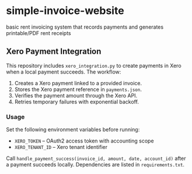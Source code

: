 # simple-invoice-website
basic rent invoicing system that records payments and generates printable/PDF rent receipts

## Xero Payment Integration

This repository includes `xero_integration.py` to create payments in Xero when a local payment succeeds. The workflow:

1. Creates a Xero payment linked to a provided invoice.
2. Stores the Xero payment reference in `payments.json`.
3. Verifies the payment amount through the Xero API.
4. Retries temporary failures with exponential backoff.

### Usage

Set the following environment variables before running:

- `XERO_TOKEN` – OAuth2 access token with accounting scope
- `XERO_TENANT_ID` – Xero tenant identifier

Call `handle_payment_success(invoice_id, amount, date, account_id)` after a payment succeeds locally. Dependencies are listed in `requirements.txt`.
